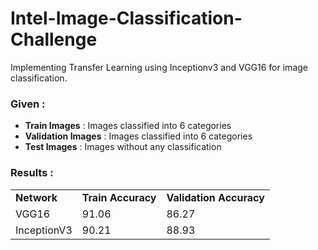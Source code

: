 # Intel-Image-Classification-Challenge
Implementing Transfer Learning using Inceptionv3 and VGG16 for image classification.

### Given : 

- **Train Images** : Images classified into 6 categories
- **Validation Images** : Images classified into 6 categories
- **Test Images** : Images without any classification

### Results :

<table>
  <tr><td> <b>Network</b> </td> <td> <b>Train Accuracy</b> </td> <td> <b>Validation Accuracy</b> </td> </tr>
  <tr><td> VGG16 </td> <td> 91.06 </td> <td> 86.27 </td> </tr>
  <tr><td> InceptionV3 </td> <td> 90.21 </td> <td> 88.93 </td> </tr>
